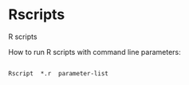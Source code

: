 Rscripts
========

R scripts

How to run R scripts with command line parameters: <br>
<pre><code>
Rscript  *.r  parameter-list
</code></pre>
